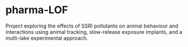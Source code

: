 # pharma-LOF
Project exploring the effects of SSRI pollutants on animal behaviour and interactions using animal tracking, slow-release exposure implants, and a multi-lake experimental approach. 
